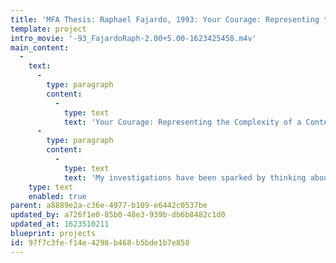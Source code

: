 ```yaml
---
title: 'MFA Thesis: Raphael Fajardo, 1993: Your Courage: Representing the Complexity of a Contemporary Sense of Identity.'
template: project
intro_movie: '-93_FajardoRaph-2.00+5.00-1623425458.m4v'
main_content:
  -
    text:
      -
        type: paragraph
        content:
          -
            type: text
            text: 'Your Courage: Representing the Complexity of a Contemporary Sense of Identity.'
      -
        type: paragraph
        content:
          -
            type: text
            text: 'My investigations have been sparked by thinking about the five-hundredth anniversary of Columbus’ voyage westward. I am juxtaposing representations of cultural, regional, corporate, and personal identities. I am trying to establish a critical voice that communicates through work. I continue to explore ways to communicate the complexity of a contemporary sense of identity where culture conflicts with money, power, and bureaucracy, which in turn conflict with human dignity. I have grown suspicious of the divisiveness of the “multicultural” debate and would like to find some way which two or more cultures can be represented equivocally, and not as one being a footnote to the other.'
    type: text
    enabled: true
parent: a8889e2a-c36e-4977-b109-e6442c0537be
updated_by: a726f1e0-85b0-48e3-939b-db6b8482c1d0
updated_at: 1623510211
blueprint: projects
id: 97f7c3fe-f14e-4298-b468-b5bde1b7e858
---
```

